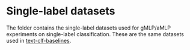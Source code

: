 # Single-label datasets

The folder contains the single-label datasets used for gMLP/aMLP experiments on single-label classification. These are the same datasets used in [text-clf-baselines](https://github.com/lgalke/text-clf-baselines).
